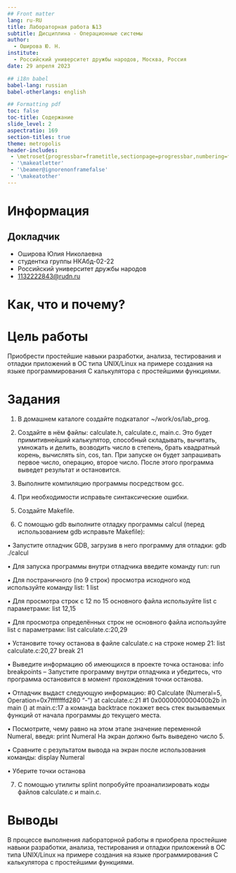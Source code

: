 ```yaml
---
## Front matter
lang: ru-RU
title: Лабораторная работа №13
subtitle: Дисциплина - Операционные системы
author:
  - Оширова Ю. Н.
institute:
  - Российский университет дружбы народов, Москва, Россия
date: 29 апреля 2023

## i18n babel
babel-lang: russian
babel-otherlangs: english

## Formatting pdf
toc: false
toc-title: Содержание
slide_level: 2
aspectratio: 169
section-titles: true
theme: metropolis
header-includes:
 - \metroset{progressbar=frametitle,sectionpage=progressbar,numbering=fraction}
 - '\makeatletter'
 - '\beamer@ignorenonframefalse'
 - '\makeatother'
---
```


# Информация

## Докладчик

  * Оширова Юлия Николаевна
  * студентка группы НКАбд-02-22
  * Российский университет дружбы народов
  * [1132222843@rudn.ru](mailto:1132222843@rudn.ru)

# Как, что и почему?

# Цель работы

Приобрести простейшие навыки разработки, анализа, тестирования и отладки приложений в ОС типа UNIX/Linux на примере создания на языке программирования С калькулятора с простейшими функциями.


# Задания


1.	В домашнем каталоге создайте подкаталог ~/work/os/lab_prog.

2.	Создайте в нём файлы: calculate.h, calculate.c, main.c. Это будет примитивнейший калькулятор, способный складывать, вычитать, умножать и делить, возводить число в степень, брать квадратный корень, вычислять sin, cos, tan. При запуске он будет запрашивать первое число, операцию, второе число. После этого программа выведет результат и остановится.

3.	Выполните компиляцию программы посредством gcc.

4.	При необходимости исправьте синтаксические ошибки.

5.	Создайте Makefile.

6.	С помощью gdb выполните отладку программы calcul (перед использованием gdb исправьте Makefile):

•	Запустите отладчик GDB, загрузив в него программу для отладки: gdb ./calcul

•	Для запуска программы внутри отладчика введите команду run: run

•	Для постраничного (по 9 строк) просмотра исходного код используйте команду list: 1 list

•	Для просмотра строк с 12 по 15 основного файла используйте list с параметрами: list 12,15

•	Для просмотра определённых строк не основного файла используйте list с параметрами: list calculate.c:20,29

•	Установите точку останова в файле calculate.c на строке номер 21: list calculate.c:20,27 break 21

•	Выведите информацию об имеющихся в проекте точка останова: info breakpoints – Запустите программу внутри отладчика и убедитесь, что программа остановится в момент прохождения точки останова.

•	Отладчик выдаст следующую информацию: #0 Calculate (Numeral=5, Operation=0x7fffffffd280 “-”) at calculate.c:21 #1 0x0000000000400b2b in main () at main.c:17 а команда backtrace покажет весь стек вызываемых функций от начала программы до текущего места.

•	Посмотрите, чему равно на этом этапе значение переменной Numeral, введя: print Numeral На экран должно быть выведено число 5.

•	Сравните с результатом вывода на экран после использования команды: display Numeral

•	Уберите точки останова

7.	С помощью утилиты splint попробуйте проанализировать коды файлов calculate.c и main.c.

# Выводы

В процессе выполнения лабораторной работы я приобрела простейшие навыки разработки, анализа, тестирования и отладки приложений в ОС типа UNIX/Linux на примере создания на языке программирования С калькулятора с простейшими функциями.

